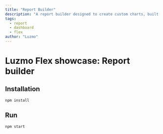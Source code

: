 ```yaml
---
title: "Report Builder"
description: "A report builder designed to create custom charts, built with Luzmo Flex."
tags:
  - report
  - dashboard
  - flex
author: "Luzmo"
---
```


# Luzmo Flex showcase: Report builder

## Installation
```
npm install
```

## Run
```
npm start
```
